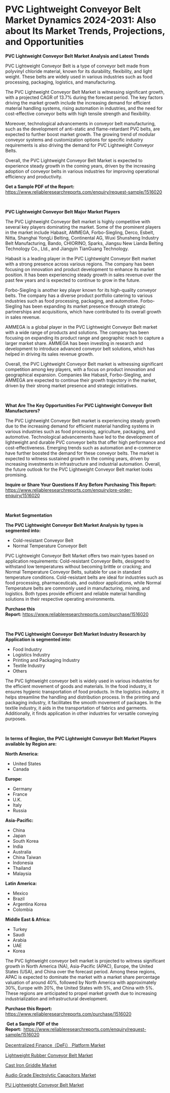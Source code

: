 <p><h1>PVC Lightweight Conveyor Belt Market Dynamics 2024-2031: Also about Its Market Trends, Projections, and Opportunities</h1></p><p><strong>PVC Lightweight Conveyor Belt Market Analysis and Latest Trends</strong></p>
<p><p>PVC Lightweight Conveyor Belt is a type of conveyor belt made from polyvinyl chloride material, known for its durability, flexibility, and light weight. These belts are widely used in various industries such as food processing, packaging, logistics, and manufacturing.</p><p>The PVC Lightweight Conveyor Belt Market is witnessing significant growth, with a projected CAGR of 13.7% during the forecast period. The key factors driving the market growth include the increasing demand for efficient material handling systems, rising automation in industries, and the need for cost-effective conveyor belts with high tensile strength and flexibility.</p><p>Moreover, technological advancements in conveyor belt manufacturing, such as the development of anti-static and flame-retardant PVC belts, are expected to further boost market growth. The growing trend of modular conveyor systems and customization options for specific industry requirements is also driving the demand for PVC Lightweight Conveyor Belts.</p><p>Overall, the PVC Lightweight Conveyor Belt Market is expected to experience steady growth in the coming years, driven by the increasing adoption of conveyor belts in various industries for improving operational efficiency and productivity.</p></p>
<p><strong>Get a Sample PDF of the Report:&nbsp;</strong> <a href="https://www.reliableresearchreports.com/enquiry/request-sample/1516020">https://www.reliableresearchreports.com/enquiry/request-sample/1516020</a></p>
<p>&nbsp;</p>
<p><strong>PVC Lightweight Conveyor Belt Major Market Players</strong></p>
<p><p>The PVC Lightweight Conveyor Belt market is highly competitive with several key players dominating the market. Some of the prominent players in the market include Habasit, AMMEGA, Forbo-Siegling, Derco, Esbelt, Nitta, Shanghai YongLi Belting, Continental AG, Wuxi Shunsheng Industry Belt Manufacturing, Bando, CHIORINO, Sparks, Jiangsu New Lianda Belting Technology Co., Ltd., and Jiangyin TianGuang Technology.</p><p>Habasit is a leading player in the PVC Lightweight Conveyor Belt market with a strong presence across various regions. The company has been focusing on innovation and product development to enhance its market position. It has been experiencing steady growth in sales revenue over the past few years and is expected to continue to grow in the future.</p><p>Forbo-Siegling is another key player known for its high-quality conveyor belts. The company has a diverse product portfolio catering to various industries such as food processing, packaging, and automotive. Forbo-Siegling has been expanding its market presence through strategic partnerships and acquisitions, which have contributed to its overall growth in sales revenue.</p><p>AMMEGA is a global player in the PVC Lightweight Conveyor Belt market with a wide range of products and solutions. The company has been focusing on expanding its product range and geographic reach to capture a larger market share. AMMEGA has been investing in research and development to introduce advanced conveyor belt solutions, which has helped in driving its sales revenue growth.</p><p>Overall, the PVC Lightweight Conveyor Belt market is witnessing significant competition among key players, with a focus on product innovation and geographical expansion. Companies like Habasit, Forbo-Siegling, and AMMEGA are expected to continue their growth trajectory in the market, driven by their strong market presence and strategic initiatives.</p></p>
<p>&nbsp;</p>
<p><strong>What Are The Key Opportunities For PVC Lightweight Conveyor Belt Manufacturers?</strong></p>
<p><p>The PVC Lightweight Conveyor Belt market is experiencing steady growth due to the increasing demand for efficient material handling systems in various industries such as food processing, agriculture, packaging, and automotive. Technological advancements have led to the development of lightweight and durable PVC conveyor belts that offer high performance and cost-effectiveness. Emerging trends such as automation and e-commerce have further boosted the demand for these conveyor belts. The market is expected to witness sustained growth in the coming years, driven by increasing investments in infrastructure and industrial automation. Overall, the future outlook for the PVC Lightweight Conveyor Belt market looks promising.</p></p>
<p><strong>Inquire or Share Your Questions If Any Before Purchasing This Report:</strong> <a href="https://www.reliableresearchreports.com/enquiry/pre-order-enquiry/1516020">https://www.reliableresearchreports.com/enquiry/pre-order-enquiry/1516020</a></p>
<p>&nbsp;</p>
<p><strong>Market Segmentation</strong></p>
<p><strong>The PVC Lightweight Conveyor Belt Market Analysis by types is segmented into:</strong></p>
<p><ul><li>Cold-resistant Conveyor Belt</li><li>Normal Temperature Conveyor Belt</li></ul></p>
<p><p>PVC Lightweight Conveyor Belt Market offers two main types based on application requirements: Cold-resistant Conveyor Belts, designed to withstand low temperatures without becoming brittle or cracking; and Normal Temperature Conveyor Belts, suitable for use in standard temperature conditions. Cold-resistant belts are ideal for industries such as food processing, pharmaceuticals, and outdoor applications, while Normal Temperature belts are commonly used in manufacturing, mining, and logistics. Both types provide efficient and reliable material handling solutions in their respective operating environments.</p></p>
<p><strong>Purchase this Report:&nbsp;</strong><a href="https://www.reliableresearchreports.com/purchase/1516020">https://www.reliableresearchreports.com/purchase/1516020</a></p>
<p>&nbsp;</p>
<p><strong>The PVC Lightweight Conveyor Belt Market Industry Research by Application is segmented into:</strong></p>
<p><ul><li>Food Industry</li><li>Logistics Industry</li><li>Printing and Packaging Industry</li><li>Textile Industry</li><li>Others</li></ul></p>
<p><p>The PVC lightweight conveyor belt is widely used in various industries for the efficient movement of goods and materials. In the food industry, it ensures hygienic transportation of food products. In the logistics industry, it helps streamline the handling and distribution process. In the printing and packaging industry, it facilitates the smooth movement of packages. In the textile industry, it aids in the transportation of fabrics and garments. Additionally, it finds application in other industries for versatile conveying purposes.</p></p>
<p>&nbsp;</p>
<p><strong>In terms of Region, the PVC Lightweight Conveyor Belt Market Players available by Region are:</strong></p>
<p>
    <p> <strong> North America: </strong>
        <ul>
            <li>United States</li>
            <li>Canada</li>
        </ul>
        </p> 
    <p> <strong> Europe: </strong>
        <ul>
            <li>Germany</li>
            <li>France</li>
            <li>U.K.</li>
            <li>Italy</li>
            <li>Russia</li>
        </ul>
        </p> 
    <p> <strong> Asia-Pacific: </strong>
        <ul>
            <li>China</li>
            <li>Japan</li>
            <li>South Korea</li>
            <li>India</li>
            <li>Australia</li>
            <li>China Taiwan</li>
            <li>Indonesia</li>
            <li>Thailand</li>
            <li>Malaysia</li>
        </ul>
        </p> 
    <p> <strong> Latin America: </strong>
        <ul>
            <li>Mexico</li>
            <li>Brazil</li>
            <li>Argentina Korea</li>
            <li>Colombia</li>
        </ul>
        </p> 
    <p> <strong> Middle East & Africa: </strong>
        <ul>
            <li>Turkey</li>
            <li>Saudi</li>
            <li>Arabia</li>
            <li>UAE</li>
            <li>Korea</li>
        </ul>
    </p>
    </p>
<p><p>The PVC lightweight conveyor belt market is projected to witness significant growth in North America (NA), Asia-Pacific (APAC), Europe, the United States (USA), and China over the forecast period. Among these regions, APAC is expected to dominate the market with a market share percentage valuation of around 40%, followed by North America with approximately 30%, Europe with 20%, the United States with 5%, and China with 5%. These regions are anticipated to propel market growth due to increasing industrialization and infrastructural development.</p></p>
<p><strong>Purchase this Report: </strong><a href="https://www.reliableresearchreports.com/purchase/1516020">https://www.reliableresearchreports.com/purchase/1516020</a></p>
<p>&nbsp;<strong>Get a Sample PDF of the Report:&nbsp;&nbsp;</strong><a href="https://www.reliableresearchreports.com/enquiry/request-sample/1516020">https://www.reliableresearchreports.com/enquiry/request-sample/1516020</a></p>
<p><strong></strong></p>
<p><p><a href="https://natural-crush-b99.notion.site/Decentralized-Finance-DeFi-Platform-Market-Size-Market-Trends-and-Growth-Outlook-forecasted-for-p-ec5f92d5c47d40b392785ac0a889a026">Decentralized Finance（DeFi） Platform Market</a></p><p><a href="https://github.com/josesg55/Market-Research-Report-List-1/blob/main/lightweight-rubber-conveyor-belt-market.md">Lightweight Rubber Conveyor Belt Market</a></p><p><a href="https://view.publitas.com/reportprime-1/cast-iron-griddle-market-size-focuses-on-market-dynamics-in-depth-analysis-and-future-projections-of-its-market-forecasted-for-period-from-2024-to-2031/">Cast Iron Griddle Market</a></p><p><a href="https://boundless-drawbridge-702.notion.site/Audio-Grade-Electrolytic-Capacitors-Market-Insights-Market-Players-and-Forecast-Till-2031-519e5b1509f44601ad49b4ff125602a8">Audio Grade Electrolytic Capacitors Market</a></p><p><a href="https://github.com/mancsybtousav/Market-Research-Report-List-1/blob/main/pu-lightweight-conveyor-belt-market.md">PU Lightweight Conveyor Belt Market</a></p></p>